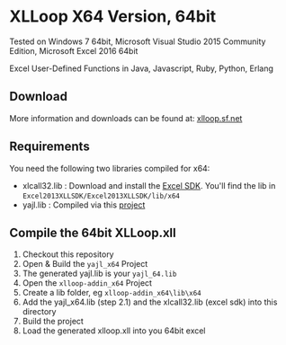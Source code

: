 # XLLoop X64 Version, 64bit

Tested on Windows 7 64bit, Microsoft Visual Studio 2015 Community Edition, Microsoft Excel 2016 64bit

Excel User-Defined Functions in Java, Javascript, Ruby, Python, Erlang

## Download

More information and downloads can be found at: <a href="http://xlloop.sourceforge.net/">xlloop.sf.net</a>

## Requirements

You need the following two libraries compiled for x64:
- xlcall32.lib : Download and install the [Excel SDK](https://msdn.microsoft.com/en-us/library/office/bb687883.aspx). You'll find the lib in `Excel2013XLLSDK/Excel2013XLLSDK/lib/x64`
- yajl.lib : Compiled via this [project](https://github.com/PATRONAS/xlloop/tree/master/yajl_x64)

## Compile the 64bit XLLoop.xll

1. Checkout this repository
2. Open & Build the `yajl_x64` Project
  1. The generated yajl.lib is your `yajl_64.lib`
3. Open the `xlloop-addin_x64` Project
  1. Create a lib folder, eg `xlloop-addin_x64\lib\x64`
  2. Add the yajl_x64.lib (step 2.1) and the xlcall32.lib (excel sdk) into this directory
4. Build the project
5. Load the generated xlloop.xll into you 64bit excel

